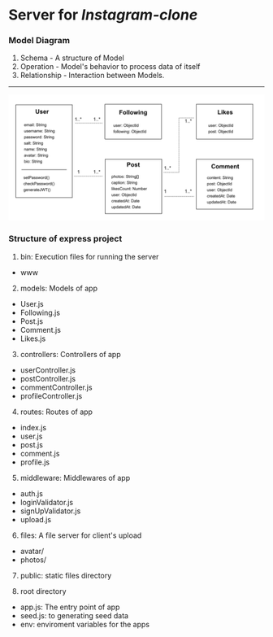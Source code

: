 # Server for *Instagram-clone*


### Model Diagram
1. Schema - A structure of Model
2. Operation - Model's behavior to process data of itself
3. Relationship - Interaction between Models.
---
![Diagram](/server/public/images/Diagram.png)

### Structure of express project

1. bin: Execution files for running the server
- www

2. models: Models of app
- User.js
- Following.js
- Post.js
- Comment.js
- Likes.js

3. controllers: Controllers of app
- userController.js
- postController.js
- commentController.js
- profileController.js

4. routes: Routes of app
- index.js
- user.js
- post.js
- comment.js
- profile.js

5. middleware: Middlewares of app
- auth.js
- loginValidator.js
- signUpValidator.js
- upload.js

6. files: A file server for client's upload
- avatar/
- photos/

7. public: static files directory

8. root directory
- app.js: The entry point of app
- seed.js: to generating seed data 
- env: enviroment variables for the apps

